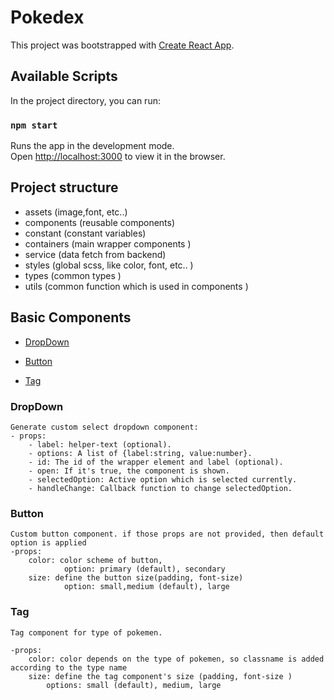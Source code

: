 # Pokedex

This project was bootstrapped with [Create React App](https://github.com/facebook/create-react-app).

## Available Scripts

In the project directory, you can run:

### `npm start`

Runs the app in the development mode.\
Open [http://localhost:3000](http://localhost:3000) to view it in the browser.

## Project structure

-   assets (image,font, etc..)
-   components (reusable components)
-   constant (constant variables)
-   containers (main wrapper components )
-   service (data fetch from backend)
-   styles (global scss, like color, font, etc.. )
-   types (common types )
-   utils (common function which is used in components )

## Basic Components

-   [DropDown](#dropdown)

-   [Button](#button)

-   [Tag](#tag)

### DropDown

    Generate custom select dropdown component:
    - props:
        - label: helper-text (optional).
        - options: A list of {label:string, value:number}.
        - id: The id of the wrapper element and label (optional).
        - open: If it's true, the component is shown.
        - selectedOption: Active option which is selected currently.
        - handleChange: Callback function to change selectedOption.

### Button

    Custom button component. if those props are not provided, then default option is applied
    -props:
        color: color scheme of button,
                option: primary (default), secondary
        size: define the button size(padding, font-size)
                option: small,medium (default), large

### Tag

    Tag component for type of pokemen.

    -props:
        color: color depends on the type of pokemen, so classname is added according to the type name
        size: define the tag component's size (padding, font-size )
            options: small (default), medium, large
